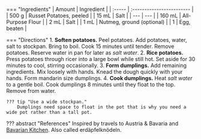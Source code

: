 === "Ingredients"
    | Amount | Ingredient                |
    | :----- | :------------------------ |
    | 500 g  | Russet Potatoes, peeled   |
    | 15 mL  | Salt                      |
    | ---    | ---                       |
    | 160 mL | All-Purpose Flour         |
    | 2 mL   | Salt                      |
    | 1 mL   | Nutmeg, ground (optional) |
    | 1      | Egg, beaten               |

=== "Directions"
    1. **Soften potatoes.** Peel potatoes. Add potatoes, water, salt to stockpan. Bring to boil. Cook 15 minutes until tender. Remove potatoes. Reserve water in pan for later as *salt water*.
    2. **Rice potatoes.** Press potatoes through ricer into a large bowl while still hot. Set aside for 30 minutes to cool, stirring occasionally.
    3. **Form dumplings.** Add remaining ingredients. Mix loosely with hands. Knead the dough quickly with your hands. Form mandarin size dumplings.
    4. **Cook dumplings.** Heat *salt water* to a gentle boil. Cook dumplings 8 minutes until they float to the top. Remove from water.

    ??? tip "Use a wide stockpan."
        Dumplings need space to float in the pot that is why you need a wide pot rather than a tall pot.

??? abstract "References"
    Inspired by travels to Austria & Bavaria and [Bavarian Kitchen](http://www.bavariankitchen.com/sides/knoedel.aspx). Also called erdäpfelknödeln.
